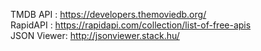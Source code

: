 TMDB API : https://developers.themoviedb.org/ <br>
RapidAPI : https://rapidapi.com/collection/list-of-free-apis <br>
JSON Viewer: http://jsonviewer.stack.hu/
